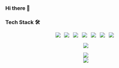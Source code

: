 ### Hi there 👋
<p align="center">
    <h3> Tech Stack 🛠</h3>
</p>
<p align="center">
    <img src="https://img.shields.io/badge/HTML5-E34F26?style=flat-square&logo=HTML5&logoColor=white"/></a> &nbsp
    <img src="https://img.shields.io/badge/CSS3-1572B6?style=flat-square&logo=CSS3&logoColor=white"/></a> &nbsp
    <img src="https://img.shields.io/badge/JavaScript-F7DF1E?style=flat-square&logo=JavaScript&logoColor=white"/></a> &nbsp
    <img src="https://img.shields.io/badge/React-61DAFB?style=flat-square&logo=React&logoColor=white"/></a> &nbsp
    <img src="https://img.shields.io/badge/Redux-764ABC?style=flat-square&logo=Redux&logoColor=white"/></a> &nbsp
    <img src="https://img.shields.io/badge/React Router-CA4245?style=flat-square&logo=ReactRouter&logoColor=white"/></a> &nbsp
    <img src="https://img.shields.io/badge/Firebase-FFCA28?style=flat-square&logo=Firebase&logoColor=white"/></a> &nbsp
</p>

<p align="center">
    <a href="https://velog.io/@dowon938">
        <img src="https://img.shields.io/badge/velog-20c997?style=flat-square&logo=Vimeo&logoColor=white&link=https://velog.io/@dowon938"/>
    </a>
</p>

<p align="center">
    <img src="https://github-readme-stats.vercel.app/api?username=dowon938&show_icons=true&theme=gotham"/><br>
    <img src="https://github-readme-stats.vercel.app/api/top-langs/?username=dowon938&layout=compact&theme=gotham&langs_count=6&card_width=445"/>
</p>

<!--
**dowon938/dowon938** is a ✨ _special_ ✨ repository because its `README.md` (this file) appears on your GitHub profile.

Here are some ideas to get you started:

- 🔭 I’m currently working on ...
- 🌱 I’m currently learning ...
- 👯 I’m looking to collaborate on ...
- 🤔 I’m looking for help with ...
- 💬 Ask me about ...
- 📫 How to reach me: ...
- 😄 Pronouns: ...
- ⚡ Fun fact: ...
-->
